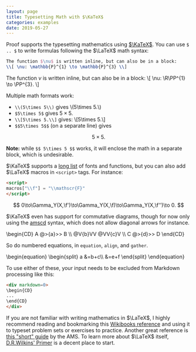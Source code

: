 ```yaml
---
layout: page
title: Typesetting Math with $\KaTeX$
categories: examples
date: 2019-05-27
---
```


Proof supports the typesetting mathematics using [$\KaTeX$](https://katex.org).
You can use `$ .. $` to write formulas following the $\LaTeX$ math syntax:

```tex
The function $\nu$ is written inline, but can also be in a block:
\\[ \nu: \mathbb{P}^{1} \to \mathbb{P}^{3} \\]
```

The function $\nu$ is written inline, but can also be in a block:
\\[ \nu: \R\PP^{1} \to \PP^{3}. \\]

Multiple math formats work:

- `\\(5\times 5\\)` gives \\(5\times 5.\\)
- `$5\times 5$` gives $5\times 5.$
- `\\[5\times 5.\\]` gives: \\[5\times 5.\\]
- `$$5\times 5$$` (on a separate line) gives

$$5\times 5.$$

**Note:** while `$$ 5\times 5 $$` works, it will enclose the math in a separate block, which is undesirable.

$\KaTeX$ supports a [long list] of fonts and functions, but you can also add
$\LaTeX$ macros in `<script>` tags. For instance:

~~~ html
<script>
macros["\\f"] = "\\mathscr{F}"
</script>
~~~

<script>
macros["\\f"] = "\\mathscr{F}"
</script>

$$ 0\to\Gamma_Y(X,\f')\to\Gamma_Y(X,\f)\to\Gamma_Y(X,\f'')\to 0. $$

$\KaTeX$ even has support for commutative diagrams, though for now only using
the [amscd](https://tug.ctan.org/macros/latex/required/amsmath/amscd.pdf)
syntax, which does not allow diagonal arrows for instance.

<div markdown=0>
\begin{CD}
A       @>{a}>>  B  \\
@V{b}VV      @VV{c}V \\
C       @>{d}>>  D
\end{CD}
</div>

So do numbered equations, in `equation`, `align`, and `gather`.

<div markdown=0>
\begin{equation}
\begin{split}   a &=b+c\\
      &=e+f
\end{split}
\end{equation}
</div>

To use either of these, your input needs to be excluded from Markdown processing like this:

~~~ html
<div markdown=0>
\begin{CD}
...
\end{CD}
</div>
~~~

If you are not familiar with writing mathematics in $\LaTeX$, I highly 
recommend reading and bookmarking this [Wikibooks reference] and using
it to typeset problem sets or exercises to practice. Another great reference
is [this "short" guide] by the AMS. To learn more about $\LaTeX$ itself,
[D.R.Wilkins' Primer] is a decent place to start.

[long list]: https://katex.org/docs/supported.html
[Wikibooks reference]: https://en.wikibooks.org/wiki/LaTeX/Mathematics
[this "short" guide]: https://mirrors.ibiblio.org/CTAN/info/short-math-guide/short-math-guide.pdf
[D.R.Wilkins' Primer]: https://www.maths.tcd.ie/~dwilkins/LaTeXPrimer/

